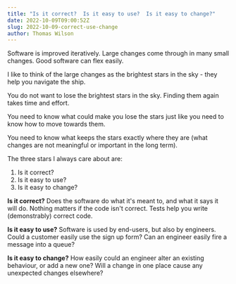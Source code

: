 ```yaml
---
title: "Is it correct?  Is it easy to use?  Is it easy to change?"
date: 2022-10-09T09:00:52Z
slug: 2022-10-09-correct-use-change
author: Thomas Wilson
---
```


Software is improved iteratively.  Large changes come through in many small changes.  Good software can flex easily.

I like to think of the large changes as the brightest stars in the sky - they help you navigate the ship.  

You do not want to lose the brightest stars in the sky.  Finding  them again takes time and effort.

You need to know what could make you lose the stars just like you need to know how to move towards them.

You need to know what keeps the stars exactly where they are (what changes are not meaningful or important in the long term).

The three stars I always care about are:

1. Is it correct?
2. Is it easy to use?
3. Is it easy to change?

**Is it correct?**  Does the software do what it's meant to, and what it says it will do.  Nothing matters if the code isn't correct.  Tests help you write (demonstrably) correct code.

**Is it easy to use?** Software is used by end-users, but also by engineers.  Could a customer easily use the sign up form?  Can an engineer easily fire a message into a queue?

**Is it easy to change?** How easily could an engineer alter an existing behaviour, or add a new one?  Will a change in one place cause any unexpected changes elsewhere?


